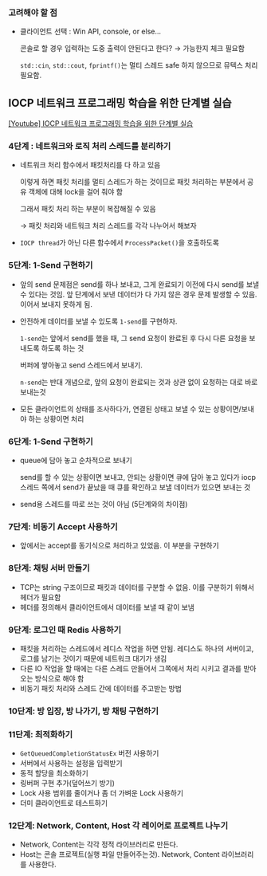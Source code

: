 ### 고려해야 할 점

- 클라이언트 선택 : Win API, console, or else...

  콘솔로 할 경우 입력하는 도중 출력이 안된다고 한다? → 가능한지 체크 필요함

  `std::cin`, `std::cout`, `fprintf()`는 멀티 스레드 safe 하지 않으므로 뮤텍스 처리 필요함.



## IOCP 네트워크 프로그래밍 학습을 위한 단계별 실습

[[Youtube] IOCP 네트워크 프로그래밍 학습을 위한 단계별 실습](https://www.youtube.com/watch?v=q85zWBgN6PM&t=307s)

### 4단계 : 네트워크와 로직 처리 스레드를 분리하기

- 네트워크 처리 함수에서 패킷처리를 다 하고 있음

  이렇게 하면 패킷 처리를 멀티 스레드가 하는 것이므로 패킷 처리하는 부분에서 공유 객체에 대해 lock을 걸어 줘야 함 

  그래서 패킷 처리 하는 부분이 복잡해질 수 있음

  → 패킷 처리와 네트워크 처리 스레드를 각각 나누어서 해보자

- `IOCP thread`가 아닌 다른 함수에서 `ProcessPacket()`을 호출하도록 

### 5단계: 1-Send 구현하기

- 앞의 send 문제점은 send를 하나 보내고, 그게 완료되기 이전에 다시 send를 보낼 수 있다는 것임. 앞 단계에서 보낸 데이터가 다 가지 않은 경우 문제 발생할 수 있음. 이어서 보내지 못하게 됨. 

- 안전하게 데이터를 보낼 수 있도록 `1-send`를 구현하자. 

  `1-send`는 앞에서 send를 했을 때, 그 send 요청이 완료된 후 다시 다른 요청을 보내도록 하도록 하는 것

  버퍼에 쌓아놓고 send 스레드에서 보내기. 

  `n-send`는 반대 개념으로, 앞의 요청이 완료되는 것과 상관 없이 요청하는 대로 바로 보내는것

- 모든 클라이언트의 상태를 조사하다가, 연결된 상태고 보낼 수 있는 상황이면/보내야 하는 상황이면 처리

### 6단계: 1-Send 구현하기

- queue에 담아 놓고 순차적으로 보내기 

  send를 할 수 있는 상황이면 보내고, 안되는 상황이면 큐에 담아 놓고 있다가 iocp 스레드 쪽에서 send가 끝났을 때 큐를 확인하고 보낼 데이터가 있으면 보내는 것

- send용 스레드를 따로 쓰는 것이 아님 (5단계와의 차이점)

### 7단계: 비동기 Accept 사용하기

- 앞에서는 accept를 동기식으로 처리하고 있었음. 이 부분을 구현하기

### 8단계: 채팅 서버 만들기

- TCP는 string 구조이므로 패킷과 데이터를 구분할 수 없음. 이를 구분하기 위해서 헤더가 필요함
- 헤더를 정의해서 클라이언트에서 데이터를 보낼 때 같이 보냄

### 9단계: 로그인 때 Redis 사용하기 

- 패킷을 처리하는 스레드에서 레디스 작업을 하면 안됨. 레디스도 하나의 서버이고, 로그를 남기는 것이기 때문에 네트워크 대기가 생김
- 다른 IO 작업을 할 때에는 다른 스레드 만들어서 그쪽에서 처리 시키고 결과를 받아오는 방식으로 해야 함
- 비동기 패킷 처리와 스레드 간에 데이터를 주고받는 방법

### 10단계: 방 입장, 방 나가기, 방 채팅 구현하기

### 11단계: 최적화하기

- `GetQueuedCompletionStatusEx` 버전 사용하기
- 서버에서 사용하는 설정을 입력받기
- 동적 할당을 최소화하기
- 링버퍼 구현 추가(덮어쓰기 방기)
- Lock 사용 범위를 줄이거나 좀 더 가벼운 Lock 사용하기
- 더미 클라이언트로 테스트하기

### 12단계: Network, Content, Host 각 레이어로 프로젝트 나누기

- Network, Content는 각각 정적 라이브러리로 만든다.
- Host는 콘솔 프로젝트(실행 파일 만들어주는것). Network, Content 라이브러리를 사용한다. 
